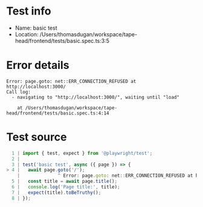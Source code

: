 # Test info

- Name: basic test
- Location: /Users/thomasdugan/workspace/tape-head/frontend/tests/basic.spec.ts:3:5

# Error details

```
Error: page.goto: net::ERR_CONNECTION_REFUSED at http://localhost:3000/
Call log:
  - navigating to "http://localhost:3000/", waiting until "load"

    at /Users/thomasdugan/workspace/tape-head/frontend/tests/basic.spec.ts:4:14
```

# Test source

```ts
  1 | import { test, expect } from '@playwright/test';
  2 |
  3 | test('basic test', async ({ page }) => {
> 4 |   await page.goto('/');
    |              ^ Error: page.goto: net::ERR_CONNECTION_REFUSED at http://localhost:3000/
  5 |   const title = await page.title();
  6 |   console.log('Page title:', title);
  7 |   expect(title).toBeTruthy();
  8 | }); 
```